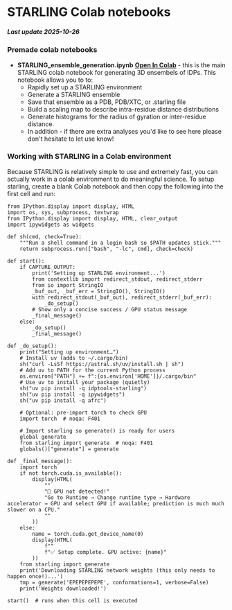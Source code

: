 # STARLING Colab notebooks
##### Last update 2025-10-26

### Premade colab notebooks
* **STARLING\_ensemble\_generation.ipynb** **[Open In Colab](https://colab.research.google.com/github/idptools/idpcolab/blob/main/STARLING/STARLING_ensemble_generation.ipynb)** - this is the main STARLING colab notebook for generating 3D ensembels of IDPs. This notebook allows you to to:
	* Rapidly set up a STARLING environment
	* Generate a STARLING ensemble
	* Save that ensemble as a PDB, PDB/XTC, or .starling file 
	* Build a scaling map to describe intra-residue distance distributions
	* Generate histograms for the radius of gyration or inter-residue distance.
	* In addition - if there are extra analyses you'd like to see here please don't hesitate to let use know!

	
### Working with STARLING in a Colab environment
Because STARLING is relatively simple to use and extremely fast, you can actually work in a colab environment to do meaningful science. To setup starling, create a blank Colab notebook and then copy the following into the first cell and run:


	from IPython.display import display, HTML
	import os, sys, subprocess, textwrap
	from IPython.display import display, HTML, clear_output
	import ipywidgets as widgets
	
	def sh(cmd, check=True):
	    """Run a shell command in a login bash so $PATH updates stick."""
	    return subprocess.run(["bash", "-lc", cmd], check=check)
	
	def start():
	    if CAPTURE_OUTPUT:
	        print('Setting up STARLING environment...')
	        from contextlib import redirect_stdout, redirect_stderr
	        from io import StringIO
	        _buf_out, _buf_err = StringIO(), StringIO()
	        with redirect_stdout(_buf_out), redirect_stderr(_buf_err):
	            _do_setup()
	        # Show only a concise success / GPU status message
	        _final_message()
	    else:
	        _do_setup()
	        _final_message()
	
	def _do_setup():
	    print("Setting up environment…")
	    # Install uv (adds to ~/.cargo/bin)
	    sh("curl -LsSf https://astral.sh/uv/install.sh | sh")
	    # Add uv to PATH for the current Python process
	    os.environ["PATH"] += f":{os.environ['HOME']}/.cargo/bin"
	    # Use uv to install your package (quietly)
	    sh("uv pip install -q idptools-starling")
	    sh("uv pip install -q ipywidgets")
	    sh("uv pip install -q afrc")
	
	    # Optional: pre-import torch to check GPU
	    import torch  # noqa: F401
	
	    # Import starling so generate() is ready for users
	    global generate
	    from starling import generate  # noqa: F401
	    globals()["generate"] = generate
	
	def _final_message():
	    import torch
	    if not torch.cuda.is_available():
	        display(HTML(
	            ""
	            "🚨 GPU not detected!"
	            "Go to Runtime → Change runtime type → Hardware accelerator → GPU and select GPU if available; prediction is much much slower on a CPU."
	            ""
	        ))
	    else:
	        name = torch.cuda.get_device_name(0)
	        display(HTML(
	            f""
	            f"✅ Setup complete. GPU active: {name}"
	        ))
	    from starling import generate
	    print('Downloading STARLING network weights (this only needs to happen once!)...')
	    tmp = generate('EPEPEPEPEPE', conformations=1, verbose=False)
	    print('Weights downloaded!')
	
	start()  # runs when this cell is executed

	
	
